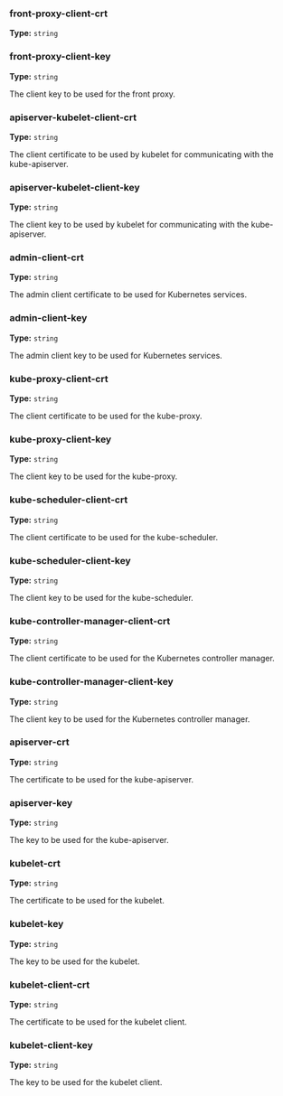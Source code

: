 ### front-proxy-client-crt
**Type:** `string`<br>


### front-proxy-client-key
**Type:** `string`<br>

The client key to be used for the front proxy.

### apiserver-kubelet-client-crt
**Type:** `string`<br>

The client certificate to be used by kubelet for communicating with the kube-apiserver.

### apiserver-kubelet-client-key
**Type:** `string`<br>

The client key to be used by kubelet for communicating with the kube-apiserver.

### admin-client-crt
**Type:** `string`<br>

The admin client certificate to be used for Kubernetes services.

### admin-client-key
**Type:** `string`<br>

The admin client key to be used for Kubernetes services.

### kube-proxy-client-crt
**Type:** `string`<br>

The client certificate to be used for the kube-proxy.

### kube-proxy-client-key
**Type:** `string`<br>

The client key to be used for the kube-proxy.

### kube-scheduler-client-crt
**Type:** `string`<br>

The client certificate to be used for the kube-scheduler.

### kube-scheduler-client-key
**Type:** `string`<br>

The client key to be used for the kube-scheduler.

### kube-controller-manager-client-crt
**Type:** `string`<br>

The client certificate to be used for the Kubernetes controller manager.

### kube-controller-manager-client-key
**Type:** `string`<br>

The client key to be used for the Kubernetes controller manager.

### apiserver-crt
**Type:** `string`<br>

The certificate to be used for the kube-apiserver.

### apiserver-key
**Type:** `string`<br>

The key to be used for the kube-apiserver.

### kubelet-crt
**Type:** `string`<br>

The certificate to be used for the kubelet.

### kubelet-key
**Type:** `string`<br>

The key to be used for the kubelet.

### kubelet-client-crt
**Type:** `string`<br>

The certificate to be used for the kubelet client.

### kubelet-client-key
**Type:** `string`<br>

The key to be used for the kubelet client.

